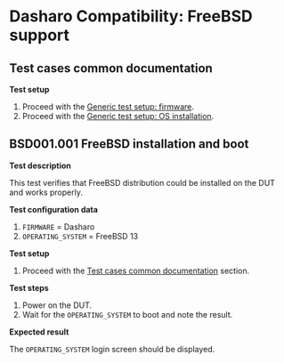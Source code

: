 # Dasharo Compatibility: FreeBSD support

## Test cases common documentation

**Test setup**

1. Proceed with the
    [Generic test setup: firmware](../../generic-test-setup/#firmware).
1. Proceed with the
    [Generic test setup: OS installation](../../generic-test-setup#os-installation).

## BSD001.001 FreeBSD installation and boot

**Test description**

This test verifies that FreeBSD distribution could be installed on
the DUT and works properly.

**Test configuration data**

1. `FIRMWARE` = Dasharo
1. `OPERATING_SYSTEM` = FreeBSD 13

**Test setup**

1. Proceed with the
    [Test cases common documentation](#test-cases-common-documentation) section.

**Test steps**

1. Power on the DUT.
1. Wait for the `OPERATING_SYSTEM` to boot and note the result.

**Expected result**

The `OPERATING_SYSTEM` login screen should be displayed.

